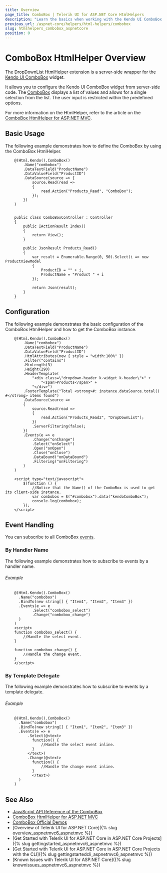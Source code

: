 ```yaml
---
title: Overview
page_title: ComboBox | Telerik UI for ASP.NET Core HtmlHelpers
description: "Learn the basics when working with the Kendo UI ComboBox HtmlHelper for ASP.NET Core (MVC 6 or ASP.NET Core MVC)."
previous_url: /aspnet-core/helpers/html-helpers/combobox
slug: htmlhelpers_combobox_aspnetcore
position: 0
---
```


# ComboBox HtmlHelper Overview

The DropDownList HtmlHelper extension is a server-side wrapper for the [Kendo UI ComboBox](http://demos.telerik.com/kendo-ui/combobox/index) widget.

It allows you to configure the Kendo UI ComboBox widget from server-side code. The [ComboBox](http://docs.telerik.com/kendo-ui/controls/editors/combobox/overview) displays a list of values and allows for a single selection from the list. The user input is restricted within the predefined options.

For more information on the HtmlHelper, refer to the article on the [ComboBox HtmlHelper for ASP.NET MVC](https://docs.telerik.com/aspnet-mvc/helpers/combobox/overview).

## Basic Usage

The following example demonstrates how to define the ComboBox by using the ComboBox HtmlHelper.

```Razor
    @(Html.Kendo().ComboBox()
        .Name("combobox")
        .DataTextField("ProductName")
        .DataValueField("ProductID")
        .DataSource(source => {
            source.Read(read =>
            {
                read.Action("Products_Read", "ComboBox");
            });
        })
    )
```
```Controller

    public class ComboBoxController : Controller
    {
        public IActionResult Index()
        {
            return View();
        }

        public JsonResult Products_Read()
        {
            var result = Enumerable.Range(0, 50).Select(i => new ProductViewModel
            {
                ProductID = "" + i,
                ProductName = "Product " + i
            });

            return Json(result);
        }
    }
```

## Configuration

The following example demonstrates the basic configuration of the ComboBox HtmlHelper and how to get the ComboBox instance.

```
    @(Html.Kendo().ComboBox()
        .Name("combobox")
        .DataTextField("ProductName")
        .DataValueField("ProductID")
        .HtmlAttributes(new { style = "width:100%" })
        .Filter("contains")
        .MinLength(3)
        .Height(290)
        .HeaderTemplate(
            "<div class=\"dropdown-header k-widget k-header\">" +
                "<span>Products</span>" +
            "</div>")
        .FooterTemplate("Total <strong>#: instance.dataSource.total() #</strong> items found")
        .DataSource(source =>
        {
            source.Read(read =>
            {
                read.Action("Products_Read2", "DropDownList");
            })
            .ServerFiltering(false);
        })
        .Events(e => e
            .Change("onChange")
            .Select("onSelect")
            .Open("onOpen")
            .Close("onClose")
            .DataBound("onDataBound")
            .Filtering("onFiltering")
        )
    )

    <script type="text/javascript">
        $(function () {
            //Notice that the Name() of the ComboBox is used to get its client-side instance.
            var combobox = $("#combobox").data("kendoComboBox");
            console.log(combobox);
        });
    </script>
```

## Event Handling

You can subscribe to all ComboBox [events](http://docs.telerik.com/kendo-ui/api/javascript/ui/combobox#events).

### By Handler Name

The following example demonstrates how to subscribe to events by a handler name.

###### Example

        @(Html.Kendo().ComboBox()
          .Name("combobox")
          .BindTo(new string[] { "Item1", "Item2", "Item3" })
          .Events(e => e
                .Select("combobox_select")
                .Change("combobox_change")
          )
        )
        <script>
        function combobox_select() {
            //Handle the select event.
        }

        function combobox_change() {
            //Handle the change event.
        }
        </script>

### By Template Delegate

The following example demonstrates how to subscribe to events by a template delegate.

###### Example

        @(Html.Kendo().ComboBox()
          .Name("combobox")
          .BindTo(new string[] { "Item1", "Item2", "Item3" })
          .Events(e => e
              .Select(@<text>
                function() {
                    //Handle the select event inline.
                }
              </text>)
              .Change(@<text>
                function() {
                    //Handle the change event inline.
                }
                </text>)
          )
        )

## See Also

* [JavaScript API Reference of the ComboBox](http://docs.telerik.com/kendo-ui/api/javascript/ui/combobox)
* [ComboBox HtmlHelper for ASP.NET MVC](http://docs.telerik.com/aspnet-mvc/helpers/combobox/overview)
* [ComboBox Official Demos](http://demos.telerik.com/aspnet-core/combobox/index)
* [Overview of Telerik UI for ASP.NET Core]({% slug overview_aspnetmvc6_aspnetmvc %})
* [Get Started with Telerik UI for ASP.NET Core in ASP.NET Core Projects]({% slug gettingstarted_aspnetmvc6_aspnetmvc %})
* [Get Started with Telerik UI for ASP.NET Core in ASP.NET Core Projects with the CLI]({% slug gettingstartedcli_aspnetmvc6_aspnetmvc %})
* [Known Issues with Telerik UI for ASP.NET Core]({% slug knownissues_aspnetmvc6_aspnetmvc %})
